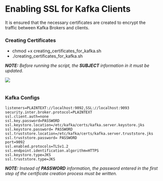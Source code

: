 # Enabling SSL for Kafka Clients

It is ensured that the necessary certificates are created to encrypt the traffic between Kafka Brokers and clients.

### Creating Certificates
* chmod +x creating_certificates_for_kafka.sh
* ./creating_certificates_for_kafka.sh

***NOTE:** Before running the script, the **SUBJECT** information in it must be updated.*

<img src="https://github.com/tolgaakkapulu/Enabling_SSL_for_Kafka_Clients/blob/main/creating_certificates_for_kafka.png"><br><br>

### Kafka Configs
```
listeners=PLAINTEXT://localhost:9092,SSL://localhost:9093
security.inter.broker.protocol=PLAINTEXT
ssl.client.auth=none
ssl.key.password=PASSWORD
ssl.keystore.location=/etc/kafka/certs/kafka.server.keystore.jks
ssl.keystore.password= PASSWORD
ssl.truststore.location=/etc/kafka/certs/kafka.server.truststore.jks
ssl.truststore.password= PASSWORD
port=9092
ssl.enabled.protocols=TLSv1.2
ssl.endpoint.identification.algorithm=HTTPS
ssl.keystore.type=JKS
ssl.truststore.type=JKS
```
***NOTE:** Instead of **PASSWORD** information, the password entered in the first step of the certificate creation process must be written.*
